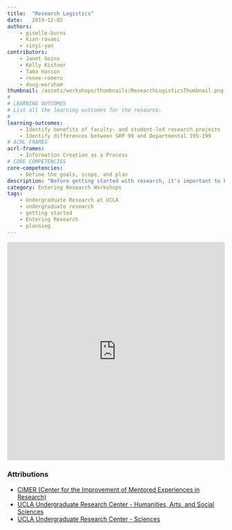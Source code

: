 ```yaml
---
title:  "Research Logistics"
date:   2019-12-02
authors:
    - giselle-burns
    - kian-ravaei
    - xinyi-yan
contributors:
    - Janet Goins
    - Kelly Kistner
    - Tama Hasson
    - renee-romero
    - doug-worsham
thumbnail: /assets/workshops/thumbnails/ResearchLogisticsThumbnail.png
#
# LEARNING OUTCOMES
# List all the learning outcomes for the resource.
#
learning-outcomes:
    - Identify benefits of faculty- and student-led research projects
    - Identify differences between SRP 99 and Departmental 195-199
# ACRL FRAMES
acrl-frames:
    - Information Creation as a Process
# CORE COMPETENCIES
core-competencies:
    - Define the goals, scope, and plan
description: "Before getting started with research, it's important to know the difference between faculty- and student-led projects, as well as how to earn course credit for your research."
category: Entering Research Workshops
tags:
    - Undergraduate Research at UCLA
    - undergraduate research
    - getting started
    - Entering Research
    - planning
---
```

<!--H5P-->
<iframe src="https://ccle.ucla.edu/mod/hvp/embed.php?id=2528998" width="100%" height="505" frameborder="0" allowfullscreen="allowfullscreen" class="mb-3"></iframe><script src="https://ccle.ucla.edu/mod/hvp/library/js/h5p-resizer.js" charset="UTF-8"></script>

### Attributions

- [CIMER (Center for the Improvement of Mentored Experiences in Research)](https://cimerproject.org/)
- [UCLA Undergraduate Research Center - Humanities, Arts, and Social Sciences](http://sciences.ugresearch.ucla.edu/)
- [UCLA Undergraduate Research Center - Sciences](http://hass.ugresearch.ucla.edu/)
